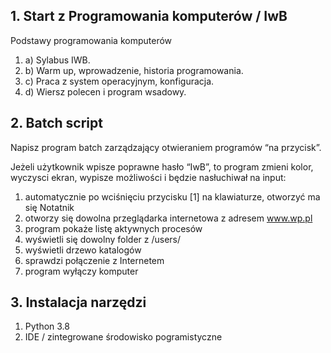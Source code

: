 ## 1. Start z Programowania komputerów / IwB

Podstawy programowania komputerów

 1. a) Sylabus IWB.
 1. b) Warm up, wprowadzenie, historia programowania.
 1. c) Praca z system operacyjnym, konfiguracja. 
 1. d) Wiersz polecen i program wsadowy.  

## 2. Batch script

Napisz program batch zarządzający otwieraniem programów “na przycisk”. 

Jeżeli użytkownik wpisze poprawne hasło “IwB”, to program zmieni kolor, wyczysci ekran, wypisze możliwości i będzie nasłuchiwał na input: 
1. automatycznie po wciśnięciu przycisku [1] na klawiaturze, otworzyć ma się Notatnik
2. otworzy się dowolna przeglądarka internetowa z adresem www.wp.pl
3. program pokaże listę aktywnych procesów
4. wyświetli się dowolny folder z /users/ 
5. wyświetli drzewo katalogów
6. sprawdzi połączenie z Internetem
0. program wyłączy komputer

## 3. Instalacja narzędzi
1. Python 3.8 
2. IDE / zintegrowane środowisko pogramistyczne 
